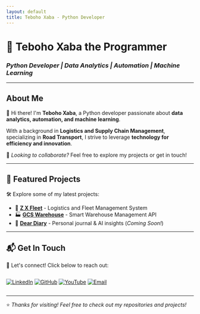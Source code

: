 ```yaml
---
layout: default
title: Teboho Xaba - Python Developer
---
```


# 🚀 Teboho Xaba the Programmer

### *Python Developer | Data Analytics | Automation | Machine Learning*

---

## About Me  
👋 Hi there! I'm **Teboho Xaba**, a Python developer passionate about **data analytics, automation, and machine learning**.

With a background in **Logistics and Supply Chain Management**, specializing in **Road Transport**, I strive to leverage **technology for efficiency and innovation**.  

🔹 *Looking to collaborate?* Feel free to explore my projects or get in touch!  

---

## 🚀 Featured Projects  
🛠️ Explore some of my latest projects:

- 🔗 **[Z X Fleet](https://zxfleet.co.za)** - Logistics and Fleet Management System  
- 🏭 **[GCS Warehouse](https://zxfleet.co.za/api/pages)** - Smart Warehouse Management API  
- 📖 **[Dear Diary](#)** - Personal journal & AI insights (*Coming Soon!*)  

---

## 📬 Get In Touch  

💼 Let's connect! Click below to reach out:  

<div style="display: flex; gap: 10px;">

[![LinkedIn](https://img.shields.io/badge/LinkedIn-0077B5?style=for-the-badge&logo=linkedin&logoColor=white)](https://www.linkedin.com/in/teboho-xaba-a142b617b/)
[![GitHub](https://img.shields.io/badge/GitHub-181717?style=for-the-badge&logo=github&logoColor=white)](https://github.com/TebohoXaba)
[![YouTube](https://img.shields.io/badge/YouTube-FF0000?style=for-the-badge&logo=youtube&logoColor=white)](https://www.youtube.com/@Real_Nonkosi)
[![Email](https://img.shields.io/badge/Gmail-D14836?style=for-the-badge&logo=gmail&logoColor=white)](mailto:your.email@example.com)

</div>

---

⭐ *Thanks for visiting! Feel free to check out my repositories and projects!*  
